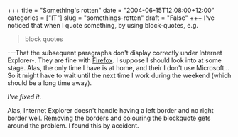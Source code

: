 +++
title = "Something's rotten"
date = "2004-06-15T12:08:00+12:00"
categories = ["IT"]
slug = "somethings-rotten"
draft = "False"
+++
I've noticed that when I quote something, by using block-quotes, e.g.

> block quotes

---That the subsequent paragraphs don't display correctly under Internet
Explorer-. They are fine with [Firefox](http://www.mozilla.org/). I suppose I
should look into at some stage. Alas, the only time I have is at home, and
their I don't use Microsoft... So it might have to wait until the next time I
work during the weekend (which should be a long time away).  

_I've fixed it_.

Alas, Internet Explorer doesn't handle having a left border and no right border
well. Removing the borders and colouring the blockquote gets around the
problem. I found this by accident.
